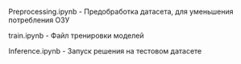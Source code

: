 Preprocessing.ipynb - Предобработка датасета, для уменьшения потребления ОЗУ

train.ipynb - Файл тренировки моделей

Inference.ipynb - Запуск решения на тестовом датасете